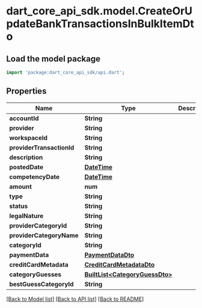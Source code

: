# dart_core_api_sdk.model.CreateOrUpdateBankTransactionsInBulkItemDto

## Load the model package
```dart
import 'package:dart_core_api_sdk/api.dart';
```

## Properties
Name | Type | Description | Notes
------------ | ------------- | ------------- | -------------
**accountId** | **String** |  | 
**provider** | **String** |  | 
**workspaceId** | **String** |  | 
**providerTransactionId** | **String** |  | 
**description** | **String** |  | 
**postedDate** | [**DateTime**](DateTime.md) |  | 
**competencyDate** | [**DateTime**](DateTime.md) |  | 
**amount** | **num** |  | 
**type** | **String** |  | 
**status** | **String** |  | 
**legalNature** | **String** |  | 
**providerCategoryId** | **String** |  | [optional] 
**providerCategoryName** | **String** |  | [optional] 
**categoryId** | **String** |  | 
**paymentData** | [**PaymentDataDto**](PaymentDataDto.md) |  | 
**creditCardMetadata** | [**CreditCardMetadataDto**](CreditCardMetadataDto.md) |  | 
**categoryGuesses** | [**BuiltList&lt;CategoryGuessDto&gt;**](CategoryGuessDto.md) |  | 
**bestGuessCategoryId** | **String** |  | 

[[Back to Model list]](../README.md#documentation-for-models) [[Back to API list]](../README.md#documentation-for-api-endpoints) [[Back to README]](../README.md)



